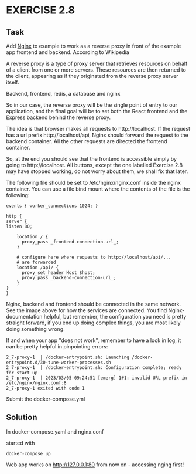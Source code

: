 # EXERCISE 2.8
## Task
Add [Nginx](https://hub.docker.com/_/nginx) to example to work as a reverse proxy in front of the example app frontend and backend. According to Wikipedia

A reverse proxy is a type of proxy server that retrieves resources on behalf of a client from one or more servers. These resources are then returned to the client, appearing as if they originated from the reverse proxy server itself.

Backend, frontend, redis, a database and nginx

So in our case, the reverse proxy will be the single point of entry to our application, and the final goal will be to set both the React frontend and the Express backend behind the reverse proxy.

The idea is that browser makes all requests to http://localhost. If the request has a url prefix http://localhost/api, Nginx should forward the request to the backend container. All the other requests are directed the frontend container.

So, at the end you should see that the frontend is accessible simply by going to http://localhost. All buttons, except the one labelled Exercise 2.8 may have stopped working, do not worry about them, we shall fix that later.

The following file should be set to /etc/nginx/nginx.conf inside the nginx container. You can use a file bind mount where the contents of the file is the following:

```
events { worker_connections 1024; }

http {
server {
listen 80;

    location / {
      proxy_pass _frontend-connection-url_;
    }

    # configure here where requests to http://localhost/api/...
    # are forwarded
    location /api/ {
      proxy_set_header Host $host;
      proxy_pass _backend-connection-url_;
    }
}
}
```
Nginx, backend and frontend should be connected in the same network. See the image above for how the services are connected. You find Nginx-documentation helpful, but remember, the configuration you need is pretty straight forward, if you end up doing complex things, you are most likely doing something wrong.

If and when your app "does not work", remember to have a look in log, it can be pretty helpful in pinpointing errors:
```
2_7-proxy-1  | /docker-entrypoint.sh: Launching /docker-entrypoint.d/30-tune-worker-processes.sh
2_7-proxy-1  | /docker-entrypoint.sh: Configuration complete; ready for start up
2_7-proxy-1  | 2023/03/05 09:24:51 [emerg] 1#1: invalid URL prefix in /etc/nginx/nginx.conf:8
2_7-proxy-1 exited with code 1
```
Submit the docker-compose.yml

## Solution
In docker-compose.yaml and nginx.conf

started with
```
docker-compose up
```

Web app works on http://127.0.0.1:80 from now on - accessing nging first!